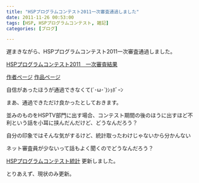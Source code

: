 ```yaml
---
title: "HSPプログラムコンテスト2011一次審査通過しました"
date: 2011-11-26 00:53:00
tags: [HSP, HSPプログラムコンテスト, 雑記]
categories: [ブログ]

---
```


遅まきながら、HSPプログラムコンテスト2011一次審査通過しました。

[HSPプログラムコンテスト2011　一次審査結果][1]

 [1]: http://hsp.tv/contest2011/cntst_result.html

[作者ページ][2] [作品ページ][3]

 [2]: http://hsp.tv/contest2011/entry.php?id=27&mode=author
 [3]: http://hsp.tv/contest2011/entry.php?id=91

自信があったほうが通過できなくて(´･ω･\`)ｼｮﾎﾞｰﾝ

まあ、通過できただけ良かったとしておきます。

並みのものをHSPTV部門に出す場合、コンテスト期間の後のほうに出すほど不利という話を小耳に挟んだんだけど、どうなんだろう？

自分の印象ではそんな気がするけど、統計取ったわけじゃないから分かんない

ネット審査員が少ないって話もよく聞くのでどうなんだろう？

[HSPプログラムコンテスト統計][4] 更新しました。

 [4]: /blog/2010/12/12/HSP-program-contest-summary.html

とりあえず、現状のみ更新。
